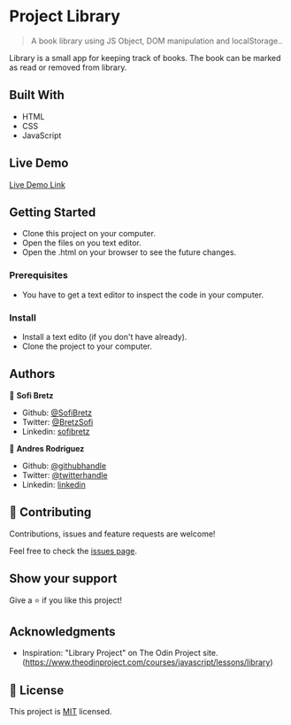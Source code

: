 # Project Library

> A book library using JS Object, DOM manipulation and localStorage..

Library is a small app for keeping track of books. The book can be marked as read or removed from library.

## Built With

- HTML
- CSS
- JavaScript

## Live Demo

[Live Demo Link](https://andynarf.github.io/library/)

## Getting Started

- Clone this project on your computer.
- Open the files on you text editor.
- Open the .html on your browser to see the future changes.

### Prerequisites

- You have to get a text editor to inspect the code in your computer.

### Install

- Install a text edito (if you don't have already).
- Clone the project to your computer.

## Authors

👤 **Sofi Bretz**

- Github: [@SofiBretz](https://github.com/SofiBretz)
- Twitter: [@BretzSofi](https://twitter.com/BretzSofi)
- Linkedin: [sofibretz](https://www.linkedin.com/in/sofibretz/)

👤 **Andres Rodriguez**

- Github: [@githubhandle](https://github.com/andynarf)
- Twitter: [@twitterhandle]()
- Linkedin: [linkedin]()

## 🤝 Contributing

Contributions, issues and feature requests are welcome!

Feel free to check the [issues page](issues/).

## Show your support

Give a ⭐️ if you like this project!

## Acknowledgments

- Inspiration: "Library Project" on The Odin Project site.(https://www.theodinproject.com/courses/javascript/lessons/library)

## 📝 License

This project is [MIT](lic.url) licensed.
